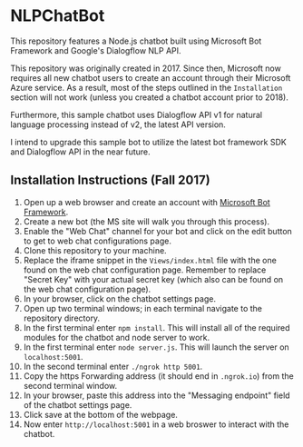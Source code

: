 # NLPChatBot

This repository features a Node.js chatbot built using Microsoft Bot Framework and Google's Dialogflow NLP API.

This repository was originally created in 2017. Since then, Microsoft now requires all new chatbot users to create an account through their Microsoft Azure service. As a result, most of the steps outlined in the `Installation` section will not work (unless you created a chatbot account prior to 2018).

Furthermore, this sample chatbot uses Dialogflow API v1 for natural language processing instead of v2, the latest API version.

I intend to upgrade this sample bot to utilize the latest bot framework SDK and Dialogflow API in the near future.

## Installation Instructions (Fall 2017)

1. Open up a web browser and create an account with [Microsoft Bot Framework](https://dev.botframework.com/).
2. Create a new bot (the MS site will walk you through this process).
3. Enable the "Web Chat" channel for your bot and click on the edit button to get to web chat configurations page.
4. Clone this repository to your machine.
5. Replace the iframe snippet in the `Views/index.html` file with the one found on the web chat configuration page. Remember to replace "Secret Key" with your actual secret key (which also can be found on the web chat configuration page).
6. In your browser, click on the chatbot settings page.
7. Open up two terminal windows; in each terminal navigate to the repository directory.
8. In the first terminal enter `npm install`. This will install all of the required modules for the chatbot and node server to work.
9. In the first terminal enter `node server.js`. This will launch the server on `localhost:5001`.
10. In the second terminal enter `./ngrok http 5001`.
11. Copy the https Forwarding address (it should end in `.ngrok.io`) from the second terminal window. 
12. In your browser, paste this address into the "Messaging endpoint" field of the chatbot settings page.
13. Click save at the bottom of the webpage.
14. Now enter `http://localhost:5001` in a web broswer to interact with the chatbot.



